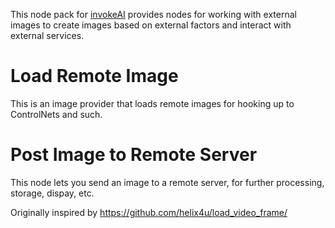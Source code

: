 This node pack for [invokeAI](https://github.com/invoke-ai/InvokeAI) provides nodes for working with external
images to create images based on external factors and interact with external services.

# Load Remote Image

This is an image provider that loads remote images for hooking up to ControlNets and such.

# Post Image to Remote Server

This node lets you send an image to a remote server, for further processing, storage, dispay, etc.


Originally inspired by https://github.com/helix4u/load_video_frame/